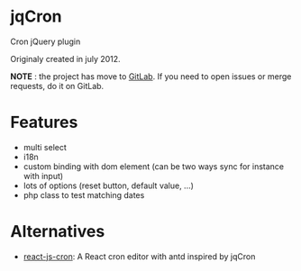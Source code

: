 jqCron
======

Cron jQuery plugin

Originaly created in july 2012.

**NOTE** : the project has move to [GitLab](https://gitlab.com/arnapou/jqcron).
If you need to open issues or merge requests, do it on GitLab.

Features
========
* multi select
* i18n
* custom binding with dom element (can be two ways sync for instance with input)
* lots of options (reset button, default value, ...)
* php class to test matching dates

Alternatives
========
* [react-js-cron](https://github.com/xrutayisire/react-js-cron/): A React cron editor with antd inspired by jqCron